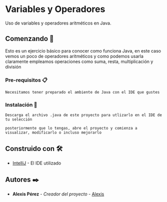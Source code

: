 # Variables y Operadores
Uso de variables y operadores aritméticos en Java.

## Comenzando 🚀

Esto es un ejercicio básico para conocer como funciona Java, en este caso vemos un poco de operadores aritméticos y como podemos usarla
claramente empleamos operaciones como suma, resta, multiplicación y división

### Pre-requisitos 📋

```
Necesitamos tener preparado el ambiente de Java con el IDE que gustes
```

### Instalación 🔧

```
Descarga el archivo .java de este proyecto para utlizarlo en el IDE de tu selección
```

```
posteriormente que lo tengas, abre el proyecto y comienza a visualizar, modificarlo o incluso mejorarlo
```

## Construido con 🛠️

* [IntelliJ](https://www.jetbrains.com/es-es/idea/) - El IDE utilizado

## Autores ✒️

* **Alexis Pérez** - *Creador del proyecto* - [Alexis](https://github.com/AIcodeJ)
